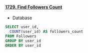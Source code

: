 #### [1729. Find Followers Count](https://leetcode.com/problems/find-followers-count/)

* Database

```sql
SELECT user_id,
  COUNT(user_id) AS followers_count
FROM Followers
GROUP BY user_id
ORDER BY user_id
```
<br/>